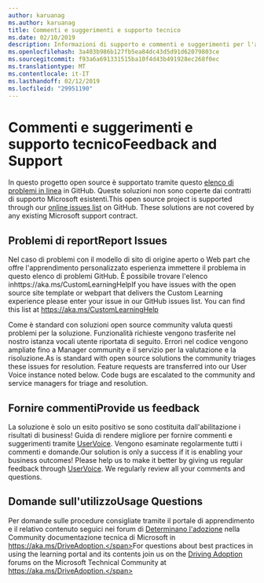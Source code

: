 ```yaml
---
author: karuanag
ms.author: karuanag
title: Commenti e suggerimenti e supporto tecnico
ms.date: 02/10/2019
description: Informazioni di supporto e commenti e suggerimenti per l'apprendimento personalizzato per Office 365
ms.openlocfilehash: 3a403b986b127fb5ea84dc43d5d91d62079803ce
ms.sourcegitcommit: f93a6a691331515ba10f4d43b491928ec268f0ec
ms.translationtype: MT
ms.contentlocale: it-IT
ms.lasthandoff: 02/12/2019
ms.locfileid: "29951190"
---
```

# <a name="feedback-and-support"></a><span data-ttu-id="be924-103">Commenti e suggerimenti e supporto tecnico</span><span class="sxs-lookup"><span data-stu-id="be924-103">Feedback and Support</span></span>

<span data-ttu-id="be924-p101">In questo progetto open source è supportato tramite questo [elenco di problemi in linea](https://aka.ms/CustomLearningHelp) in GitHub. Queste soluzioni non sono coperte dai contratti di supporto Microsoft esistenti.</span><span class="sxs-lookup"><span data-stu-id="be924-p101">This open source project is supported through our [online issues list](https://aka.ms/CustomLearningHelp) on GitHub. These solutions are not covered by any existing Microsoft support contract.</span></span>  

## <a name="report-issues"></a><span data-ttu-id="be924-106">Problemi di report</span><span class="sxs-lookup"><span data-stu-id="be924-106">Report Issues</span></span>

<span data-ttu-id="be924-p102">Nel caso di problemi con il modello di sito di origine aperto o Web part che offre l'apprendimento personalizzato esperienza immettere il problema in questo elenco di problemi GitHub.  È possibile trovare l'elenco inhttps://aka.ms/CustomLearningHelp</span><span class="sxs-lookup"><span data-stu-id="be924-p102">If you have issues with the open source site template or webpart that delivers the Custom Learning experience please enter your issue in our GitHub issues list.  You can find this list at https://aka.ms/CustomLearningHelp</span></span>  

<span data-ttu-id="be924-p103">Come è standard con soluzioni open source community valuta questi problemi per la soluzione.  Funzionalità richieste vengono trasferite nel nostro istanza vocali utente riportata di seguito.  Errori nel codice vengono ampliate fino a Manager community e il servizio per la valutazione e la risoluzione.</span><span class="sxs-lookup"><span data-stu-id="be924-p103">As is standard with open source solutions the community triages these issues for resolution.  Feature requests are transferred into our User Voice instance noted below.  Code bugs are escalated to the community and service managers for triage and resolution.</span></span>  

## <a name="provide-us-feedback"></a><span data-ttu-id="be924-112">Fornire commenti</span><span class="sxs-lookup"><span data-stu-id="be924-112">Provide us feedback</span></span>

<span data-ttu-id="be924-p104">La soluzione è solo un esito positivo se sono costituita dall'abilitazione i risultati di business!  Guida di rendere migliore per fornire commenti e suggerimenti tramite [UserVoice](https://microsoftteams.uservoice.com/forums/913429-learning-solutions).  Vengono esaminate regolarmente tutti i commenti e domande.</span><span class="sxs-lookup"><span data-stu-id="be924-p104">Our solution is only a success if it is enabling your business outcomes!  Please help us to make it better by giving us regular feedback through  [UserVoice](https://microsoftteams.uservoice.com/forums/913429-learning-solutions).  We regularly review all your comments and questions.</span></span>

## <a name="usage-questions"></a><span data-ttu-id="be924-116">Domande sull'utilizzo</span><span class="sxs-lookup"><span data-stu-id="be924-116">Usage Questions</span></span>

<span data-ttu-id="be924-117">Per domande sulle procedure consigliate tramite il portale di apprendimento e il relativo contenuto seguici nei forum di [Determinano l'adozione](https://aka.ms/DriveAdoption) nella Community documentazione tecnica di Microsoft in https://aka.ms/DriveAdoption.</span><span class="sxs-lookup"><span data-stu-id="be924-117">For questions about best practices in using the learning portal and its contents join us on the [Driving Adoption](https://aka.ms/DriveAdoption) forums on the Microsoft Technical Community at https://aka.ms/DriveAdoption.</span></span> 

